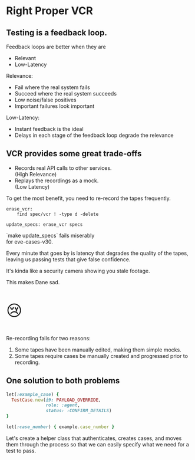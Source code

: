 # Right Proper VCR



## Testing is a feedback loop.


Feedback loops are better when they are
- Relevant
- Low-Latency


Relevance:
- Fail where the real system fails
- Succeed where the real system succeeds
- Low noise/false positives
- Important failures look important


Low-Latency:
- Instant feedback is the ideal
- Delays in each stage of the feedback loop degrade the relevance



## VCR provides some great trade-offs

- Records real API calls to other services.<br />(High Relevance)
- Replays the recordings as a mock.<br />(Low Latency)


To get the most benefit, you need to re-record the tapes frequently.

```
erase_vcr:
    find spec/vcr ! -type d -delete

update_specs: erase_vcr specs
```

<p class="fragment">`make update_specs` fails miserably<br />for eve-cases-v30.</p>


Every minute that goes by is latency that degrades the quality of the tapes, leaving us passing tests that give false confidence.

<p class="fragment">It's kinda like a security camera showing you stale footage.</p>


This makes Dane sad.

<p class="fragment" style="font-size: 300%">😢</p>


Re-recording fails for two reasons:
1. Some tapes have been manually edited, making them simple mocks.
2. Some tapes require cases be manually created and progressed prior to recording.



## One solution to both problems


```Ruby
let(:example_case) {
  TestCase.new(i9: PAYLOAD_OVERRIDE,
               role: :agent,
               status: :CONFIRM_DETAILS)
}

let(:case_number) { example.case_number }
```


Let's create a helper class that authenticates, creates cases, and moves them through the process so that we can easily specify what we need for a test to pass.
